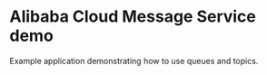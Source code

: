 # Alibaba Cloud Message Service demo

Example application demonstrating how to use queues and topics.
